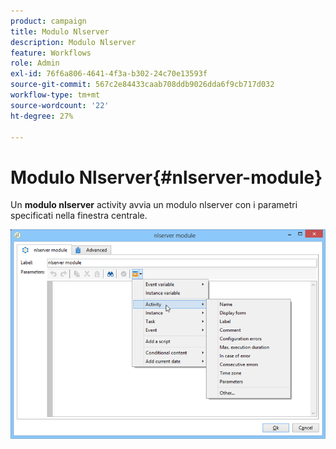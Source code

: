 ```yaml
---
product: campaign
title: Modulo Nlserver
description: Modulo Nlserver
feature: Workflows
role: Admin
exl-id: 76f6a806-4641-4f3a-b302-24c70e13593f
source-git-commit: 567c2e84433caab708ddb9026dda6f9cb717d032
workflow-type: tm+mt
source-wordcount: '22'
ht-degree: 27%

---
```


# Modulo Nlserver{#nlserver-module}



Un **modulo nlserver** activity avvia un modulo nlserver con i parametri specificati nella finestra centrale.

![](assets/nlserver_module_edit.png)
